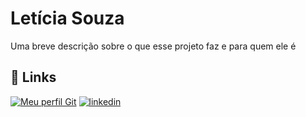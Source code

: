 # Letícia Souza


Uma breve descrição sobre o que esse projeto faz e para quem ele é

## 🔗 Links
[![Meu perfil Git](https://img.shields.io/badge/GitHub-000?style=for-the-badge&logo=ko-fi&logoColor=white)](https://github.com/Le-MS)
[![linkedin](https://img.shields.io/badge/linkedin-0A66C2?style=for-the-badge&logo=linkedin&logoColor=white)](linkedin.com/in/letícia-mateus-77597b1b8)
